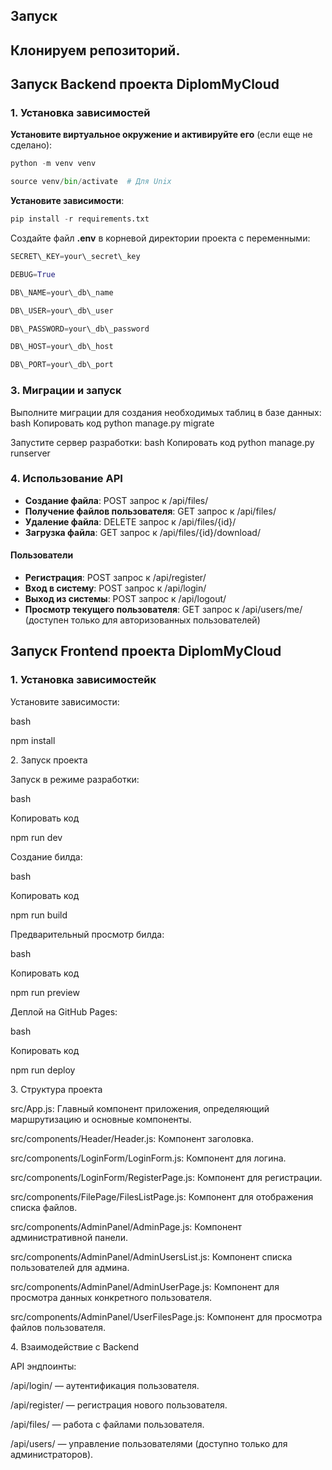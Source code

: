 ﻿## <a name="_jwmdz2nolkg4"></a>**Запуск**
## <a name="_2te2hmzg3ney"></a>**Клонируем репозиторий.**
## <a name="_z7iczfizi55m"></a>**Запуск Backend проекта DiplomMyCloud**
### <a name="_s6jw47pfmqjp"></a>**1. Установка зависимостей**
**Установите виртуальное окружение и активируйте его** (если еще не сделано):
```python 
python -m venv venv

source venv/bin/activate  # Для Unix
```
**Установите зависимости**:

```python
pip install -r requirements.txt

```
Создайте файл **.env** в корневой директории проекта с переменными:
```python
SECRET\_KEY=your\_secret\_key

DEBUG=True

DB\_NAME=your\_db\_name

DB\_USER=your\_db\_user

DB\_PASSWORD=your\_db\_password

DB\_HOST=your\_db\_host

DB\_PORT=your\_db\_port
```
### <a name="_m2seqbhudnol"></a>**3. Миграции и запуск**
Выполните миграции для создания необходимых таблиц в базе данных:
bash
Копировать код
python manage.py migrate

Запустите сервер разработки:
bash
Копировать код
python manage.py runserver
### <a name="_cmp2jzsxlu1m"></a>**4. Использование API**
- **Создание файла**: POST запрос к /api/files/
- **Получение файлов пользователя**: GET запрос к /api/files/
- **Удаление файла**: DELETE запрос к /api/files/{id}/
- **Загрузка файла**: GET запрос к /api/files/{id}/download/
#### <a name="_k7a486njme8p"></a>**Пользователи**
- **Регистрация**: POST запрос к /api/register/
- **Вход в систему**: POST запрос к /api/login/
- **Выход из системы**: POST запрос к /api/logout/
- **Просмотр текущего пользователя**: GET запрос к /api/users/me/ (доступен только для авторизованных пользователей)
## <a name="_z7iczfizi55m"></a>**Запуск Frontend проекта DiplomMyCloud**

### <a name="_m2seqbhudnol"></a>**1. Установка зависимостейк**

Установите зависимости:

bash

npm install

2\. Запуск проекта

Запуск в режиме разработки:

bash

Копировать код

npm run dev

Создание билда:

bash

Копировать код

npm run build

Предварительный просмотр билда:

bash

Копировать код

npm run preview

Деплой на GitHub Pages:

bash

Копировать код

npm run deploy

3\. Структура проекта

src/App.js: Главный компонент приложения, определяющий маршрутизацию и основные компоненты.

src/components/Header/Header.js: Компонент заголовка.

src/components/LoginForm/LoginForm.js: Компонент для логина.

src/components/LoginForm/RegisterPage.js: Компонент для регистрации.

src/components/FilePage/FilesListPage.js: Компонент для отображения списка файлов.

src/components/AdminPanel/AdminPage.js: Компонент административной панели.

src/components/AdminPanel/AdminUsersList.js: Компонент списка пользователей для админа.

src/components/AdminPanel/AdminUserPage.js: Компонент для просмотра данных конкретного пользователя.

src/components/AdminPanel/UserFilesPage.js: Компонент для просмотра файлов пользователя.

4\. Взаимодействие с Backend

API эндпоинты:

/api/login/ — аутентификация пользователя.

/api/register/ — регистрация нового пользователя.

/api/files/ — работа с файлами пользователя.

/api/users/ — управление пользователями (доступно только для администраторов).

